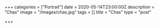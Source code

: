 +++
categories = ["Portrait"]
date = 2020-05-14T23:00:00Z
description = "Chas"
image = "/images/chas.jpg"
tags = []
title = "Chas"
type = "post"

+++
